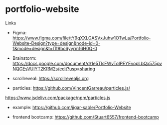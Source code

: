 # portfolio-website

Links

- Figma: https://www.figma.com/file/tY9qXXLGASVxJuhw1OTwLa/Portfolio-Website-Design?type=design&node-id=0-1&mode=design&t=ITt8bc6yyrm16H0Q-0

- Brainstorm: https://docs.google.com/document/d/1e5TlsFWvToIPEYEvopLbQx575pvNQGEsVUIYT2KRM2s/edit?usp=sharing

- scrollreveal: https://scrollrevealjs.org

- particles: https://github.com/VincentGarreau/particles.js/

https://www.jsdelivr.com/package/npm/particles.js

- example: https://github.com/jigar-sable/Portfolio-Website

- frontend bootcamp: https://github.com/Stuart6557/frontend-bootcamp
